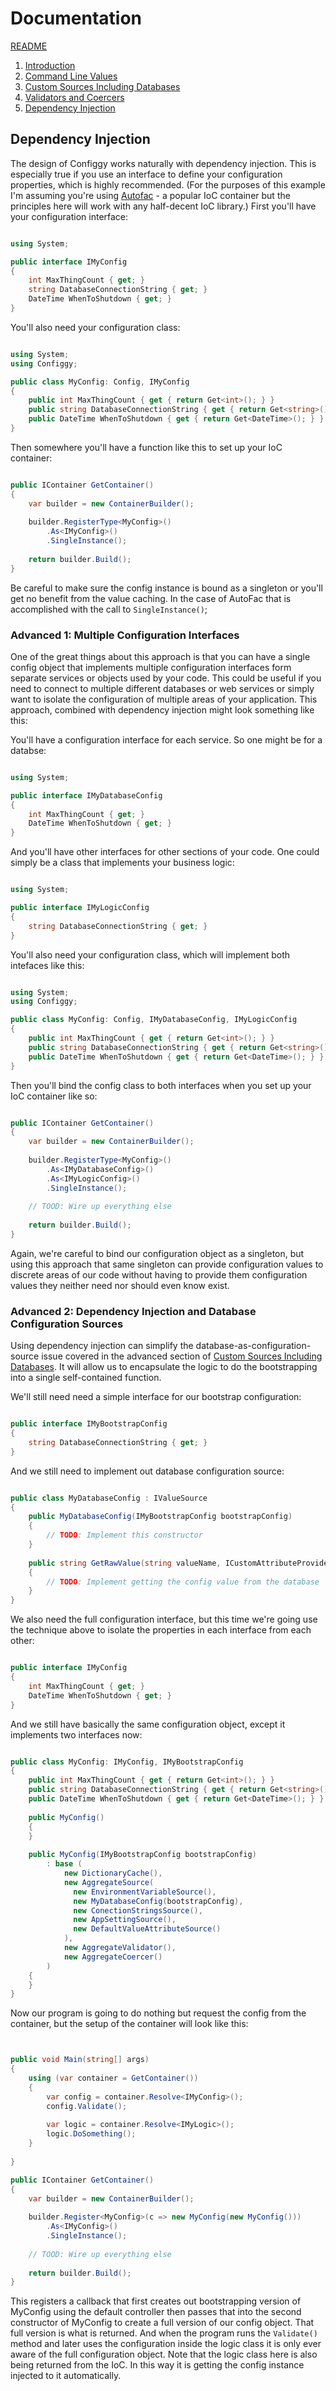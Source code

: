 # Documentation

[README](../README.md)

1. [Introduction](Introduction.md)
2. [Command Line Values](CommandLine.md)
3. [Custom Sources Including Databases](CustomSources.md)
4. [Validators and Coercers](ValidatorsAndCoercers.md)
5. [Dependency Injection](DependencyInjection.md)

## Dependency Injection

The design of Configgy works naturally with dependency injection. This is especially true if you use an interface to define your configuration properties, which is highly recommended. (For the purposes of this example I'm assuming you're using [Autofac](http://docs.autofac.org/en/stable/getting-started/index.html) - a popular IoC container but the principles here will work with any half-decent IoC library.) First you'll have your configuration interface:

```csharp

using System;

public interface IMyConfig
{   
    int MaxThingCount { get; }        
    string DatabaseConnectionString { get; }        
    DateTime WhenToShutdown { get; }
}


```

You'll also need your configuration class:

```csharp

using System;
using Configgy;

public class MyConfig: Config, IMyConfig
{   
    public int MaxThingCount { get { return Get<int>(); } }        
    public string DatabaseConnectionString { get { return Get<string>(); } }        
    public DateTime WhenToShutdown { get { return Get<DateTime>(); } }
}

```

Then somewhere you'll have a function like this to set up your IoC container:

```csharp

public IContainer GetContainer()
{
    var builder = new ContainerBuilder();
    
    builder.RegisterType<MyConfig>()
        .As<IMyConfig>()
        .SingleInstance();
       
    return builder.Build();
}

```

Be careful to make sure the config instance is bound as a singleton or you'll get no benefit from the value caching. In the case of AutoFac that is accomplished with the call to `SingleInstance()`;


### Advanced 1: Multiple Configuration Interfaces

One of the great things about this approach is that you can have a single config object that implements multiple configuration interfaces form separate services or objects used by your code. This could be useful if you need to connect to multiple different databases or web services or simply want to isolate the configuration of multiple areas of your application. This approach, combined with dependency injection might look something like this:

You'll have a configuration interface for each service. So one might be for a databse:

```csharp

using System;

public interface IMyDatabaseConfig
{
    int MaxThingCount { get; }
    DateTime WhenToShutdown { get; }
}


```

And you'll have other interfaces for other sections of your code. One could simply be a class that implements your business logic:

```csharp

using System;

public interface IMyLogicConfig
{   
    string DatabaseConnectionString { get; } 
}


```

You'll also need your configuration class, which will implement both intefaces like this:

```csharp

using System;
using Configgy;

public class MyConfig: Config, IMyDatabaseConfig, IMyLogicConfig
{   
    public int MaxThingCount { get { return Get<int>(); } }        
    public string DatabaseConnectionString { get { return Get<string>(); } }        
    public DateTime WhenToShutdown { get { return Get<DateTime>(); } }
}

```

Then you'll bind the config class to both interfaces when you set up your IoC container like so:

```csharp

public IContainer GetContainer()
{
    var builder = new ContainerBuilder();
    
    builder.RegisterType<MyConfig>()
        .As<IMyDatabaseConfig>()
        .As<IMyLogicConfig>()
        .SingleInstance();
        
    // TOOD: Wire up everything else
       
    return builder.Build();
}

```

Again, we're careful to bind our configuration object as a singleton, but using this approach that same singleton can provide configuration values to discrete areas of our code without having to provide them configuration values they neither need nor should even know exist.

### Advanced 2: Dependency Injection and Database Configuration Sources

Using dependency injection can simplify the database-as-configuration-source issue covered in the advanced section of [Custom Sources Including Databases](CustomSources.md). It will allow us to encapsulate the logic to do the bootstrapping into a single self-contained function.

We'll still need need a simple interface for our bootstrap configuration:

```csharp

public interface IMyBootstrapConfig
{
    string DatabaseConnectionString { get; }
}


```

And we still need to implement out database configuration source:

```csharp

public class MyDatabaseConfig : IValueSource
{
    public MyDatabaseConfig(IMyBootstrapConfig bootstrapConfig)
    {
        // TODO: Implement this constructor
    }
    
    public string GetRawValue(string valueName, ICustomAttributeProvider property)
    {
        // TODO: Implement getting the config value from the database
    }
}


```

We also need the full configuration interface, but this time we're going use the technique above to isolate the properties in each interface from each other:

```csharp

public interface IMyConfig
{
    int MaxThingCount { get; }
    DateTime WhenToShutdown { get; }
}


```

And we still have basically the same configuration object, except it implements two interfaces now:

```csharp

public class MyConfig: IMyConfig, IMyBootstrapConfig
{
    public int MaxThingCount { get { return Get<int>(); } }        
    public string DatabaseConnectionString { get { return Get<string>(); } }        
    public DateTime WhenToShutdown { get { return Get<DateTime>(); } }
    
    public MyConfig()
    {
    }
    
    public MyConfig(IMyBootstrapConfig bootstrapConfig)
        : base (
            new DictionaryCache(),
            new AggregateSource(
              new EnvironmentVariableSource(),
              new MyDatabaseConfig(bootstrapConfig),
              new ConectionStringsSource(),
              new AppSettingSource(),
              new DefaultValueAttributeSource()
            ),
            new AggregateValidator(),
            new AggregateCoercer()
        )
    {
    }
}

```

Now our program is going to do nothing but request the config from the container, but the setup of the container will look like this:

```csharp


public void Main(string[] args)
{
    using (var container = GetContainer())
    {
        var config = container.Resolve<IMyConfig>();
        config.Validate();
    
        var logic = container.Resolve<IMyLogic>();
        logic.DoSomething();
    }
    
}

public IContainer GetContainer()
{
    var builder = new ContainerBuilder();
        
    builder.Register<MyConfig>(c => new MyConfig(new MyConfig()))
        .As<IMyConfig>()
        .SingleInstance();
        
    // TOOD: Wire up everything else
       
    return builder.Build();
}

```

This registers a callback that first creates out bootstrapping version of MyConfig using the default controller then passes that into the second constructor of MyConfig to create a full version of our config object. That full version is what is returned. And when the program runs the `Validate()` method and later uses the configuration inside the logic class it is only ever aware of the full configuration object. Note that the logic class here is also being returned from the IoC. In this way it is getting the config instance injected to it automatically.